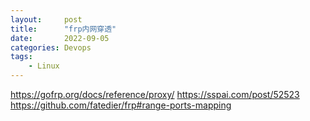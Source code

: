 ```yaml
---
layout:     post
title:      "frp内网穿透"
date:       2022-09-05
categories: Devops
tags:
    - Linux
---
```


<https://gofrp.org/docs/reference/proxy/>
<https://sspai.com/post/52523>
<https://github.com/fatedier/frp#range-ports-mapping>